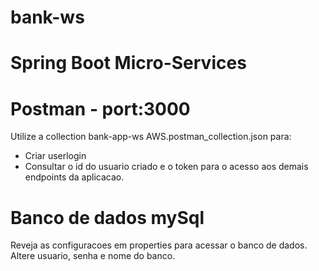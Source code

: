 # bank-ws
# Spring Boot Micro-Services

# Postman - port:3000
Utilize a collection bank-app-ws AWS.postman_collection.json para:
- Criar userlogin
- Consultar o id do usuario criado e o token para o acesso aos demais endpoints da aplicacao.

# Banco de dados mySql
Reveja as configuracoes em properties para acessar o banco de dados.
Altere usuario, senha e nome do banco.
